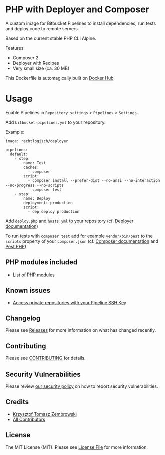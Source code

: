 # PHP with Deployer and Composer

A custom image for Bitbucket Pipelines to install dependencies, run tests and deploy code to remote servers.  

Based on the current stable PHP CLI Alpine.

Features:
- Composer 2
- Deployer with Recipes
- Very small size (ca. 30 MB)

This Dockerfile is automagically built on [Docker Hub](https://hub.docker.com/r/rechtlogisch/deployer)

# Usage

Enable Pipelines in `Repository settings` > `Pipelines` > `Settings`.

Add `bitbucket-pipelines.yml` to your repository.

Example:
```
image: rechtlogisch/deployer

pipelines:
  default:
    - step:
        name: Test
        caches:
          - composer
        script:
          - composer install --prefer-dist --no-ansi --no-interaction --no-progress --no-scripts 
          - composer test
    - step:
        name: Deploy
        deployment: production
        script:
          - dep deploy production
```

Add `deploy.php` and `hosts.yml` to your repository (cf. [Deployer documentation](https://deployer.org/docs/getting-started.html))

To run tests with `composer test` add for example `vendor/bin/pest` to the `scripts` property of your `composer.json` (cf. [Composer documentation](https://getcomposer.org/doc/articles/scripts.md#defining-scripts) and [Pest PHP](https://pestphp.com))

## PHP modules included

* [List of PHP modules](../../wiki/List-of-PHP-modules)

## Known issues

* [Access private repositories with your Pipeline SSH Key](../../wiki/Access-private-repositories-with-your-Pipeline-SSH-Key)

## Changelog

Please see [Releases](../../releases) for more information on what has changed recently.

## Contributing

Please see [CONTRIBUTING](.github/CONTRIBUTING.md) for details.

## Security Vulnerabilities

Please review [our security policy](../../security/policy) on how to report security vulnerabilities.

## Credits

- [Krzysztof Tomasz Zembrowski](https://github.com/zembrowski)
- [All Contributors](../../contributors)

## License

The MIT License (MIT). Please see [License File](LICENSE.md) for more information.
